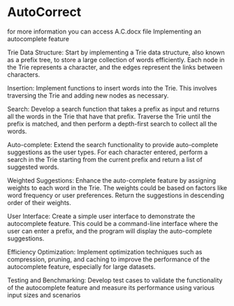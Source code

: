 # AutoCorrect

for more information you can access A.C.docx file 
Implementing an autocomplete feature  


Trie Data Structure: Start by implementing a Trie data structure, also known as a prefix tree, to store a large collection of words efficiently. Each node in the Trie represents a character, and the edges represent the links between characters.

Insertion: Implement functions to insert words into the Trie. This involves traversing the Trie and adding new nodes as necessary.

Search: Develop a search function that takes a prefix as input and returns all the words in the Trie that have that prefix. Traverse the Trie until the prefix is matched, and then perform a depth-first search to collect all the words.

Auto-complete: Extend the search functionality to provide auto-complete suggestions as the user types. For each character entered, perform a search in the Trie starting from the current prefix and return a list of suggested words.

Weighted Suggestions: Enhance the auto-complete feature by assigning weights to each word in the Trie. The weights could be based on factors like word frequency or user preferences. Return the suggestions in descending order of their weights.

User Interface: Create a simple user interface to demonstrate the autocomplete feature. This could be a command-line interface where the user can enter a prefix, and the program will display the auto-complete suggestions.

Efficiency Optimization: Implement optimization techniques such as compression, pruning, and caching to improve the performance of the autocomplete feature, especially for large datasets.

Testing and Benchmarking: Develop test cases to validate the functionality of the autocomplete feature and measure its performance using various input sizes and scenarios
